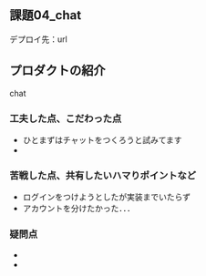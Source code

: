 ## 課題04_chat

デプロイ先：url

## プロダクトの紹介
chat

### 工夫した点、こだわった点
- ひとまずはチャットをつくろうと試みてます
-

### 苦戦した点、共有したいハマりポイントなど
- ログインをつけようとしたが実装までいたらず
- アカウントを分けたかった．．．

### 疑問点
- 
- 